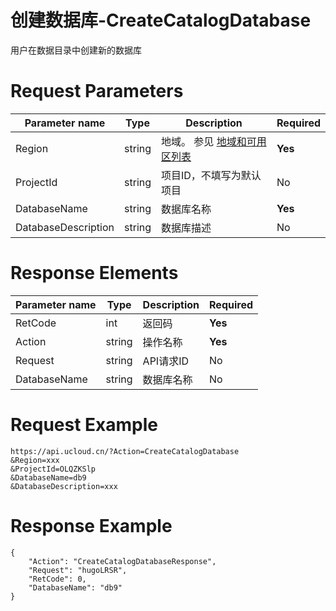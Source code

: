 # 创建数据库-CreateCatalogDatabase

用户在数据目录中创建新的数据库

# Request Parameters
|Parameter name|Type|Description|Required|
|---|---|---|---|
|Region|string|地域。 参见 [地域和可用区列表](../summary/regionlist.html)|**Yes**|
|ProjectId|string|项目ID，不填写为默认项目|No|
|DatabaseName|string|数据库名称|**Yes**|
|DatabaseDescription|string|数据库描述|No|

# Response Elements
|Parameter name|Type|Description|Required|
|---|---|---|---|
|RetCode|int|返回码|**Yes**|
|Action|string|操作名称|**Yes**|
|Request|string|API请求ID|No|
|DatabaseName|string|数据库名称|No|

# Request Example
```
https://api.ucloud.cn/?Action=CreateCatalogDatabase
&Region=xxx
&ProjectId=OLQZKSlp
&DatabaseName=db9
&DatabaseDescription=xxx
```

# Response Example
```
{
    "Action": "CreateCatalogDatabaseResponse", 
    "Request": "hugoLRSR", 
    "RetCode": 0, 
    "DatabaseName": "db9"
}
```

